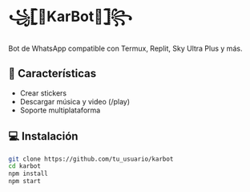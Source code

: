# ꧁𓊈🍃KarBot🍃𓊉꧂

Bot de WhatsApp compatible con Termux, Replit, Sky Ultra Plus y más.

## 🚀 Características

- Crear stickers
- Descargar música y video (/play)
- Soporte multiplataforma

## 💻 Instalación

```bash
git clone https://github.com/tu_usuario/karbot
cd karbot
npm install
npm start
